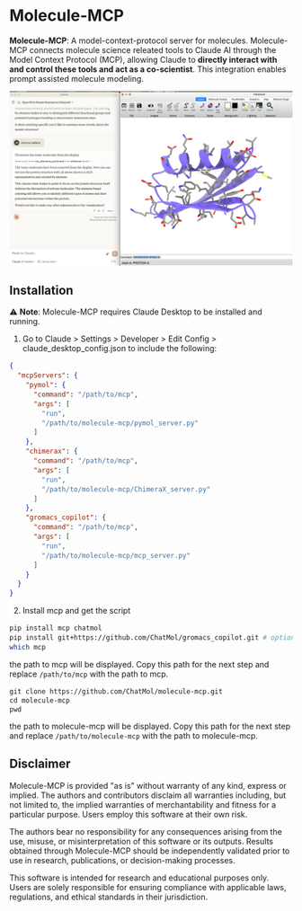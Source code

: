 # Molecule-MCP
**Molecule-MCP**: A model-context-protocol server for molecules.
Molecule-MCP connects molecule science releated tools to Claude AI through the Model Context Protocol (MCP), allowing Claude to **directly interact with and control these tools and act as a co-scientist**. This integration enables prompt assisted molecule modeling.

![Molecule MCP](./assets/chimerax.jpg)

## Installation
⚠️ **Note**: Molecule-MCP requires Claude Desktop to be installed and running.
1. Go to Claude > Settings > Developer > Edit Config > claude_desktop_config.json to include the following:
```json
{
  "mcpServers": {
    "pymol": {
      "command": "/path/to/mcp",
      "args": [
        "run",
        "/path/to/molecule-mcp/pymol_server.py"
      ]
    },
    "chimerax": {
      "command": "/path/to/mcp",
      "args": [
        "run",
        "/path/to/molecule-mcp/ChimeraX_server.py"
      ]
    },
    "gromacs_copilot": {
      "command": "/path/to/mcp",
      "args": [
        "run",
        "/path/to/molecule-mcp/mcp_server.py"
      ]
    }
  }
}
```
2. Install mcp and get the script
```bash
pip install mcp chatmol
pip install git+https://github.com/ChatMol/gromacs_copilot.git # optional, for running gromacs_copilot
which mcp
```
the path to mcp will be displayed. Copy this path for the next step and replace `/path/to/mcp` with the path to mcp.
```
git clone https://github.com/ChatMol/molecule-mcp.git
cd molecule-mcp
pwd
```
the path to molecule-mcp will be displayed. Copy this path for the next step and replace `/path/to/molecule-mcp` with the path to molecule-mcp.

## Disclaimer
Molecule-MCP is provided "as is" without warranty of any kind, express or implied. The authors and contributors disclaim all warranties including, but not limited to, the implied warranties of merchantability and fitness for a particular purpose. Users employ this software at their own risk.

The authors bear no responsibility for any consequences arising from the use, misuse, or misinterpretation of this software or its outputs. Results obtained through Molecule-MCP should be independently validated prior to use in research, publications, or decision-making processes.

This software is intended for research and educational purposes only. Users are solely responsible for ensuring compliance with applicable laws, regulations, and ethical standards in their jurisdiction.
